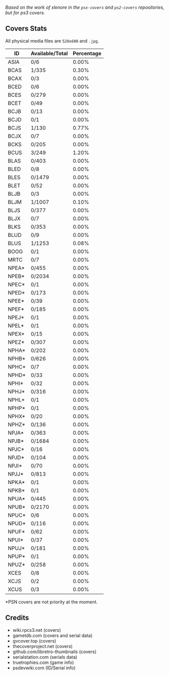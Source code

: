 *Based on the work of xlenore in the `psx-covers` and `ps2-covers` repositories, but for ps3 covers.*

## Covers Stats

All physical media files are `520x600` and `.jpg`. 

| ID | Available/Total | Percentage |
| ------ | --------------- | ---------- |
| ASIA | 0/6 | 0.00% |
| BCAS | 1/335 | 0.30% |
| BCAX | 0/3 | 0.00% |
| BCED | 0/6 | 0.00% |
| BCES | 0/279 | 0.00% |
| BCET | 0/49 | 0.00% |
| BCJB | 0/13 | 0.00%|
| BCJD | 0/1 | 0.00%|
| BCJS | 1/130 | 0.77% |
| BCJX | 0/7 | 0.00% |
| BCKS | 0/205 | 0.00% |
| BCUS | 3/249 | 1.20% |
| BLAS | 0/403 | 0.00% |
| BLED | 0/8 | 0.00% |
| BLES | 0/1479 | 0.00% |
| BLET | 0/52 | 0.00% |
| BLJB | 0/3 | 0.00% |
| BLJM | 1/1007 | 0.10% |
| BLJS | 0/377 | 0.00% |
| BLJX | 0/7 | 0.00% |
| BLKS | 0/353 | 0.00% |
| BLUD | 0/9 | 0.00% |
| BLUS | 1/1253 | 0.08% |
| BOOG | 0/1 | 0.00% |
| MRTC | 0/7 | 0.00% |
| NPEA* | 0/455 | 0.00% |
| NPEB* | 0/2034 | 0.00% |
| NPEC* | 0/1 | 0.00% |
| NPED* | 0/173 | 0.00% |
| NPEE* | 0/39 | 0.00% |
| NPEF* | 0/185 | 0.00% |
| NPEJ* | 0/1 | 0.00% |
| NPEL* | 0/1 | 0.00% |
| NPEX* | 0/15 | 0.00% |
| NPEZ* | 0/307 | 0.00% |
| NPHA* | 0/202 | 0.00% |
| NPHB* | 0/626 | 0.00% |
| NPHC* | 0/7 | 0.00% |
| NPHD* | 0/33 | 0.00% |
| NPHI* | 0/32 | 0.00% |
| NPHJ* | 0/316 | 0.00% |
| NPHL* | 0/1 | 0.00% |
| NPHP* | 0/1 | 0.00% |
| NPHX* | 0/20 | 0.00% |
| NPHZ* | 0/136 | 0.00% |
| NPJA* | 0/363 | 0.00% |
| NPJB* | 0/1684 | 0.00% |
| NPJC* | 0/16 | 0.00% |
| NPJD* | 0/104 | 0.00% |
| NPJI* | 0/70 | 0.00% |
| NPJJ* | 0/813 | 0.00% |
| NPKA* | 0/1 | 0.00% |
| NPKB* | 0/1 | 0.00% |
| NPUA* | 0/445 | 0.00% |
| NPUB* | 0/2170 | 0.00% |
| NPUC* | 0/6 | 0.00% |
| NPUD* | 0/116 | 0.00% |
| NPUF* | 0/62 | 0.00% |
| NPUI* | 0/37 | 0.00% |
| NPUJ* | 0/181 | 0.00% |
| NPUP* | 0/1 | 0.00% |
| NPUZ* | 0/258 | 0.00% |
| XCES | 0/8 | 0.00% |
| XCJS | 0/2 | 0.00% |
| XCUS | 0/3 | 0.00% |

*PSN covers are not priority at the moment.

## Credits
- wiki.rpcs3.net (covers)
- gametdb.com (covers and serial data)
- gvcover.top (covers)
- thecoverproject.net (covers)
- github.com/libretro-thumbnails (covers)
- serialstation.com (serials data)
- truetrophies.com (game info)
- psdevwiki.com (ID/Serial info)


<!-- pcsx2.net
psxdatacenter.com
imkira3
waifu2x 
https://en.wikipedia.org/wiki/List_of_PlayStation_3_games_(A%E2%80%93C)
https://www.psdevwiki.com/ps3/TITLE_ID
-->
